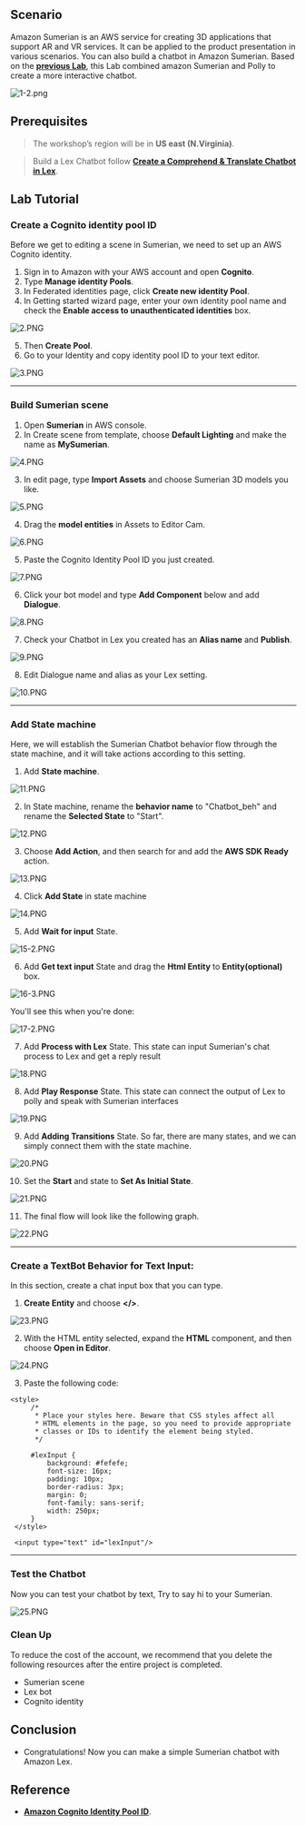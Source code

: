 ## Scenario
Amazon Sumerian is an AWS service for creating 3D applications that support AR and VR services. It can be applied to the product presentation in various scenarios. You can also build a chatbot in Amazon Sumerian. 
Based on the [**previous Lab**](https://github.com/JellalYu/Create-a-Comprehend-Translate-Chatbot-in-Lex), this Lab combined amazon Sumerian and Polly to create a more interactive chatbot.

![1-2.png](/Imgs/1-2.png) 


## Prerequisites
> The workshop’s region will be in **US east (N.Virginia)**.

> Build a Lex Chatbot follow [**Create a Comprehend & Translate Chatbot in Lex**](https://github.com/JellalYu/Create-a-Comprehend-Translate-Chatbot-in-Lex).


## Lab Tutorial

### Create a Cognito identity pool ID
Before we get to editing a scene in Sumerian, we need to set up an AWS Cognito identity.

1.    Sign in to Amazon with your AWS account and open **Cognito**.
2.    Type **Manage identity Pools**.
3.    In Federated identities page, click **Create new identity Pool**.
4.    In Getting started wizard page, enter your own identity pool name and check the **Enable access to unauthenticated identities** box.

![2.PNG](/Imgs/2.PNG) 

5.    Then **Create Pool**.
6. Go to your Identity and copy identity pool ID to your text editor.

![3.PNG](/Imgs/3.PNG)

---
### Build Sumerian scene
1. Open **Sumerian** in AWS console.
2. In Create scene from template, choose **Default Lighting** and make the name as **MySumerian**.

![4.PNG](/Imgs/4.PNG)

3. In edit page, type **Import Assets** and choose Sumerian 3D models you like. 

![5.PNG](/Imgs/5.PNG)

4. Drag the **model entities** in Assets to Editor Cam.

![6.PNG](/Imgs/6.PNG)

5. Paste the Cognito Identity Pool ID you just created. 

![7.PNG](/Imgs/7.PNG)

6. Click your bot model and type **Add Component** below and add **Dialogue**. 

![8.PNG](/Imgs/8.PNG)

7. Check your Chatbot in Lex you created has an **Alias name** and **Publish**. 

![9.PNG](/Imgs/9.PNG)

 8. Edit Dialogue name and alias as your Lex setting.
 
![10.PNG](/Imgs/10.PNG)

---
### Add State machine
Here, we will establish the Sumerian Chatbot behavior flow through the state machine, and it will take actions according to this setting.

1. Add **State machine**.

![11.PNG](/Imgs/11.PNG)

2. In State machine, rename the **behavior name** to "Chatbot_beh" and rename the **Selected State** to "Start".

![12.PNG](/Imgs/12.PNG)

3. Choose **Add Action**, and then search for and add the **AWS SDK Ready** action.

![13.PNG](/Imgs/13.PNG)

4. Click **Add State** in state machine

![14.PNG](/Imgs/14.PNG)


5. Add **Wait for input** State.

![15-2.PNG](/Imgs/15-2.PNG)

6. Add **Get text input** State and drag the **Html Entity** to **Entity(optional)** box.

![16-3.PNG](/Imgs/16-3.PNG)

You'll see this when you're done:

![17-2.PNG](/Imgs/17-2.PNG)

7. Add **Process with Lex** State.
This state can input Sumerian's chat process to Lex and get a reply result

![18.PNG](/Imgs/18.PNG)

8. Add **Play Response** State.
This state can connect the output of Lex to polly and speak with Sumerian interfaces

![19.PNG](/Imgs/19.PNG)

9. Add **Adding Transitions** State.
So far, there are many states, and we can simply connect them with the state machine.

![20.PNG](/Imgs/20.PNG)

10. Set the **Start** and state to **Set As Initial State**.

![21.PNG](/Imgs/21.PNG)

11. The final flow will look like the following graph.

![22.PNG](/Imgs/22.PNG)

---
### Create a TextBot Behavior for Text Input:


In this section, create a chat input box that you can type.

1.  **Create Entity** and choose **</>**.

![23.PNG](/Imgs/23.PNG)


2.  With the HTML entity selected, expand the **HTML** component, and then choose **Open in Editor**.

![24.PNG](/Imgs/24.PNG)

3. Paste the following code:

```
<style>
     /*
      * Place your styles here. Beware that CSS styles affect all
      * HTML elements in the page, so you need to provide appropriate
      * classes or IDs to identify the element being styled.
      */

     #lexInput {
         background: #fefefe;
         font-size: 16px;
         padding: 10px;
         border-radius: 3px;
         margin: 0;
         font-family: sans-serif;
         width: 250px;
     }
 </style>

 <input type="text" id="lexInput"/>
```
---
### Test the Chatbot
Now you can test your chatbot by text, Try to say hi to your Sumerian.

![25.PNG](/Imgs/25.PNG)

### Clean Up
To reduce the cost of the account, we recommend that you delete the following resources after the entire project is completed.

* Sumerian scene
* Lex bot
* Cognito identity

## Conclusion
* Congratulations! Now you can make a simple Sumerian chatbot with Amazon Lex. 

## Reference
* [**Amazon Cognito Identity Pool ID**](https://docs.aws.amazon.com/cognito/latest/developerguide/tutorial-create-identity-pool.html).
